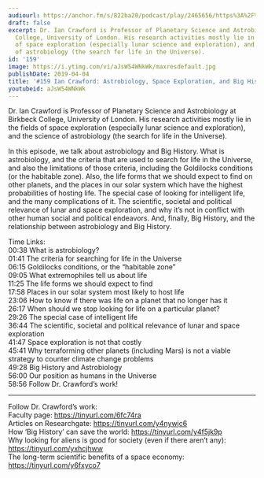```yaml
---
audiourl: https://anchor.fm/s/822ba20/podcast/play/2465656/https%3A%2F%2Fd3ctxlq1ktw2nl.cloudfront.net%2Fproduction%2F2019-1-23%2F10379985-44100-2-524bc9e26906d.m4a
draft: false
excerpt: Dr. Ian Crawford is Professor of Planetary Science and Astrobiology at Birkbeck
  College, University of London. His research activities mostly lie in the fields
  of space exploration (especially lunar science and exploration), and the science
  of astrobiology (the search for life in the Universe).
id: '159'
image: https://i.ytimg.com/vi/aJsW54WNkWk/maxresdefault.jpg
publishDate: 2019-04-04
title: '#159 Ian Crawford: Astrobiology, Space Exploration, and Big History'
youtubeid: aJsW54WNkWk
---
```

<div class="timelinks">

Dr. Ian Crawford is Professor of Planetary Science and Astrobiology at Birkbeck College, University of London. His research activities mostly lie in the fields of space exploration (especially lunar science and exploration), and the science of astrobiology (the search for life in the Universe).

In this episode, we talk about astrobiology and Big History. What is astrobiology, and the criteria that are used to search for life in the Universe, and also the limitations of those criteria, including the Goldilocks conditions (or the habitable zone). Also, the life forms that we should expect to find on other planets, and the places in our solar system which have the highest probabilities of hosting life. The special case of looking for intelligent life, and the many complications of it. The scientific, societal and political relevance of lunar and space exploration, and why it’s not in conflict with other human social and political endeavors. And, finally, Big History, and the relationship between astrobiology and Big History.

Time Links:  
<time>00:38</time> What is astrobiology?  
<time>01:41</time> The criteria for searching for life in the Universe                              
<time>06:15</time> Goldilocks conditions, or the “habitable zone”       
<time>09:05</time> What extremophiles tell us about life                 
<time>11:25</time> The life forms we should expect to find              
<time>17:58</time> Places in our solar system most likely to host life                   
<time>23:06</time> How to know if there was life on a planet that no longer has it             
<time>26:17</time> When should we stop looking for life on a particular planet?     
<time>29:26</time> The special case of intelligent life    
<time>36:44</time> The scientific, societal and political relevance of lunar and space exploration    
<time>41:47</time> Space exploration is not that costly  
<time>45:41</time> Why terraforming other planets (including Mars) is not a viable strategy to counter climate change problems  
<time>49:28</time> Big History and Astrobiology  
<time>56:00</time> Our position as humans in the Universe  
<time>58:56</time> Follow Dr. Crawford’s work!      

---

Follow Dr. Crawford’s work:  
Faculty page: https://tinyurl.com/6fc74ra  
Articles on Researchgate: https://tinyurl.com/y4nywjc6  
How ‘Big History’ can save the world: https://tinyurl.com/y4f5jk9p  
Why looking for aliens is good for society (even if there aren’t any): https://tinyurl.com/yxhcjhww  
The long-term scientific benefits of a space economy: https://tinyurl.com/y6fxyco7
</div>

